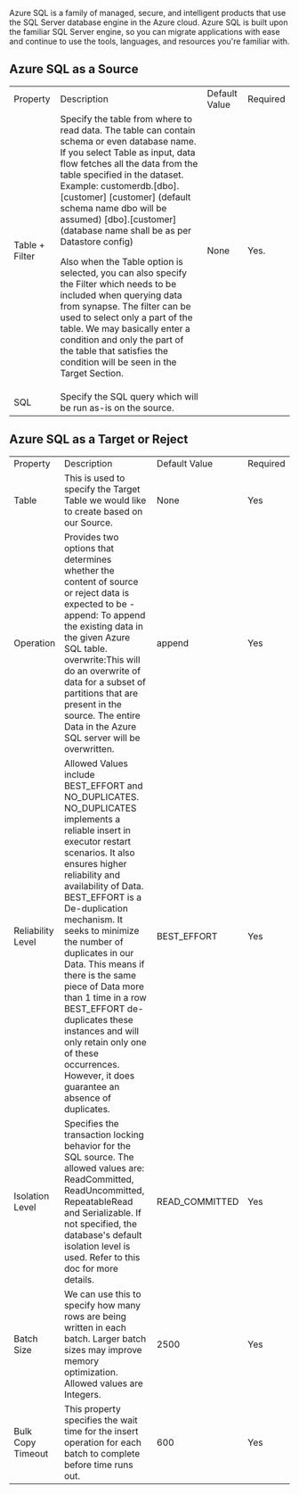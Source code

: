 Azure SQL is a family of managed, secure, and intelligent products that use the SQL Server database engine in the Azure cloud. Azure SQL is built upon the familiar SQL Server engine, so you can migrate applications with ease and continue to use the tools, languages, and resources you're familiar with.

## Azure SQL as a Source

<table>
  <tr>
    <td>Property </td>
    <td>Description</td>
    <td>Default Value</td>
    <td>Required</td>
  </tr>
  <tr>
    <td>Table + Filter</td>
    <td>Specify the table from where to read data. The table can contain schema or even database name. If you select Table as input, data flow fetches all the data from the table specified in the dataset.
Example: 
customerdb.[dbo].[customer]
[customer]  (default schema name dbo will be assumed)
[dbo].[customer] (database name shall be as per Datastore config)

Also when the Table option is selected, you can also specify the Filter which needs to be included when querying data from synapse. The filter can be used to select only a part of the table. We may basically enter a condition and only the part of the table that satisfies the condition will be seen in the Target Section.


</td>
    <td>None</td>
    <td>Yes.</td>
  </tr>
  <tr>
    <td>SQL</td>
    <td>Specify the SQL query which will be run as-is on the source. </td>
    <td></td>
    <td></td>
  </tr>
</table>


## Azure SQL as a Target or Reject

<table>
  <tr>
    <td>Property </td>
    <td>Description</td>
    <td>Default Value</td>
    <td>Required</td>
  </tr>
  <tr>
    <td>Table</td>
    <td>This is used to specify the Target Table we would like to create based on our Source. </td>
    <td>None</td>
    <td>Yes</td>
  </tr>
  <tr>
    <td>Operation</td>
    <td>Provides two options that determines whether the content of source or reject data is expected to be -
      append: To append the existing data in the given Azure SQL table.
      overwrite:This will do an overwrite of data for a subset of partitions that are present in the source. The entire Data in the Azure SQL server will be overwritten.
    </td>
    <td>append</td>
    <td>Yes</td>
  </tr>
  <tr>
    <td>Reliability Level</td>
    <td>Allowed Values include BEST_EFFORT and NO_DUPLICATES.
NO_DUPLICATES implements a reliable insert in executor restart scenarios. It also ensures higher reliability and availability of Data.
BEST_EFFORT is a De-duplication mechanism. It seeks to minimize the number of duplicates in our Data. This means if there is the same piece of Data more than 1 time in a row BEST_EFFORT de-duplicates these instances and will only retain only one of these occurrences.  However, it does guarantee an absence of duplicates.  </td>
    <td>BEST_EFFORT</td>
    <td>Yes</td>
  </tr>
  <tr>
    <td>Isolation Level</td>
    <td>Specifies the transaction locking behavior for the SQL source. The allowed values are: ReadCommitted, ReadUncommitted, RepeatableRead and Serializable. If not specified, the database's default isolation level is used.
Refer to this doc for more details.</td>
    <td>READ_COMMITTED</td>
    <td>Yes</td>
  </tr>
  <tr>
    <td>Batch Size</td>
    <td>We can use this to specify how many rows are being written in each batch. Larger batch sizes may improve memory optimization.
Allowed values are Integers.</td>
    <td>2500</td>
    <td>Yes</td>
  </tr>
  <tr>
    <td>Bulk Copy Timeout</td>
    <td>This property specifies the wait time for the insert operation for each batch to complete before time runs out.</td>
    <td>600</td>
    <td>Yes</td>
  </tr>
</table>